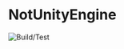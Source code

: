 
# NotUnityEngine

![Build/Test](https://github.com/Apian-Framework/NotUnityEngine/workflows/Build-Test/badge.svg)

